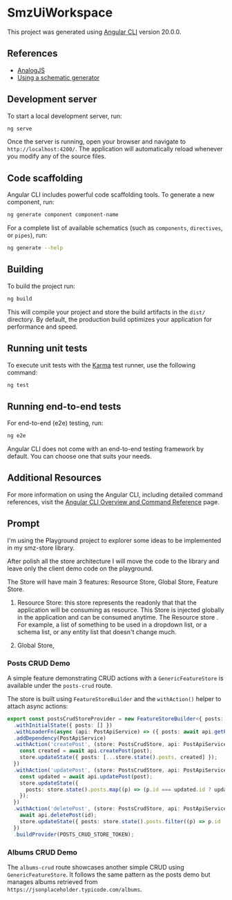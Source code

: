 # SmzUiWorkspace

This project was generated using [Angular CLI](https://github.com/angular/angular-cli) version 20.0.0.

## References

- [AnalogJS](https://analogjs.org/)
- [Using a schematic generator](https://analogjs.org/docs/features/testing/vitest#using-a-schematicgenerator)


## Development server

To start a local development server, run:

```bash
ng serve
```

Once the server is running, open your browser and navigate to `http://localhost:4200/`. The application will automatically reload whenever you modify any of the source files.

## Code scaffolding

Angular CLI includes powerful code scaffolding tools. To generate a new component, run:

```bash
ng generate component component-name
```

For a complete list of available schematics (such as `components`, `directives`, or `pipes`), run:

```bash
ng generate --help
```

## Building

To build the project run:

```bash
ng build
```

This will compile your project and store the build artifacts in the `dist/` directory. By default, the production build optimizes your application for performance and speed.

## Running unit tests

To execute unit tests with the [Karma](https://karma-runner.github.io) test runner, use the following command:

```bash
ng test
```

## Running end-to-end tests

For end-to-end (e2e) testing, run:

```bash
ng e2e
```

Angular CLI does not come with an end-to-end testing framework by default. You can choose one that suits your needs.

## Additional Resources

For more information on using the Angular CLI, including detailed command references, visit the [Angular CLI Overview and Command Reference](https://angular.dev/tools/cli) page.

## Prompt

I'm using the Playground project to explorer some ideas to be implemented in my smz-store library.

After polish all the store architecture I will move the code to the library and leave only the client demo code on the playground.

The Store will have main 3 features: Resource Store, Global Store, Feature Store.

1. Resource Store: this store represents the readonly that that the application will be consuming as resource. This Store is injected globally in the application and can be consumed anytime. The Resource store . For example, a list of something to be used in a dropdown list, or a schema list, or any entity list that doesn't change much.

2. Global Store,

### Posts CRUD Demo

A simple feature demonstrating CRUD actions with a `GenericFeatureStore` is available under the `posts-crud` route.

The store is built using `FeatureStoreBuilder` and the `withAction()` helper to attach async actions:

```ts
export const postsCrudStoreProvider = new FeatureStoreBuilder<{ posts: Post[] }>()
  .withInitialState({ posts: [] })
  .withLoaderFn(async (api: PostApiService) => ({ posts: await api.getPosts() }))
  .addDependency(PostApiService)
  .withAction('createPost', (store: PostsCrudStore, api: PostApiService) => async (post: Omit<Post, 'id'>) => {
    const created = await api.createPost(post);
    store.updateState({ posts: [...store.state().posts, created] });
  })
  .withAction('updatePost', (store: PostsCrudStore, api: PostApiService) => async (post: Post) => {
    const updated = await api.updatePost(post);
    store.updateState({
      posts: store.state().posts.map((p) => (p.id === updated.id ? updated : p)),
    });
  })
  .withAction('deletePost', (store: PostsCrudStore, api: PostApiService) => async (id: number) => {
    await api.deletePost(id);
    store.updateState({ posts: store.state().posts.filter((p) => p.id !== id) });
  })
  .buildProvider(POSTS_CRUD_STORE_TOKEN);
```

### Albums CRUD Demo

The `albums-crud` route showcases another simple CRUD using `GenericFeatureStore`.
It follows the same pattern as the posts demo but manages albums retrieved from
`https://jsonplaceholder.typicode.com/albums`.
